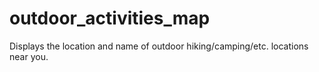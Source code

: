 # outdoor_activities_map
Displays the location and name of outdoor hiking/camping/etc. locations near you.
